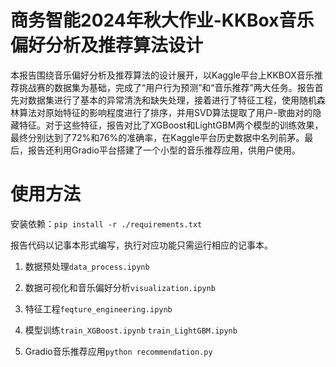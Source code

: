 # 商务智能2024年秋大作业-KKBox音乐偏好分析及推荐算法设计

本报告围绕音乐偏好分析及推荐算法的设计展开，以Kaggle平台上KKBOX音乐推荐挑战赛的数据集为基础，完成了“用户行为预测”和“音乐推荐”两大任务。报告首先对数据集进行了基本的异常清洗和缺失处理，接着进行了特征工程，使用随机森林算法对原始特征的影响程度进行了排序，并用SVD算法提取了用户-歌曲对的隐藏特征。对于这些特征，报告对比了XGBoost和LightGBM两个模型的训练效果，最终分别达到了72%和76%的准确率，在Kaggle平台历史数据中名列前茅。最后，报告还利用Gradio平台搭建了一个小型的音乐推荐应用，供用户使用。

# 使用方法

安装依赖：`pip install -r ./requirements.txt` 

报告代码以记事本形式编写，执行对应功能只需运行相应的记事本。

1. 数据预处理`data_process.ipynb`

2. 数据可视化和音乐偏好分析`visualization.ipynb`

3. 特征工程`feqture_engineering.ipynb`

4. 模型训练`train_XGBoost.ipynb` `train_LightGBM.ipynb` 

5. Gradio音乐推荐应用`python recommendation.py` 